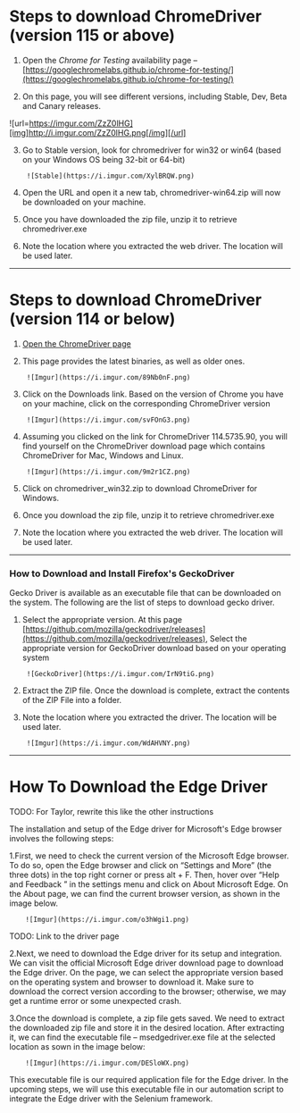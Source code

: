 # Steps to download ChromeDriver (version 115 or above)

1. Open the *Chrome for Testing* availability page – [https://googlechromelabs.github.io/chrome-for-testing/](https://googlechromelabs.github.io/chrome-for-testing/)

2. On this page, you will see different versions, including Stable, Dev, Beta and Canary releases.

![url=https://imgur.com/ZzZ0lHG][img]http://i.imgur.com/ZzZ0lHG.png[/img][/url]

3. Go to Stable version, look for chromedriver for win32 or win64 (based on your Windows OS being 32-bit or 64-bit)

        ![Stable](https://i.imgur.com/XylBRQW.png)

4. Open the URL and open it a new tab, chromedriver-win64.zip will now be downloaded on your machine.

5. Once you have downloaded the zip file, unzip it to retrieve chromedriver.exe

6. Note the location where you extracted the web driver. The location will be used later.

---

# Steps to download ChromeDriver (version 114 or below)

1. [Open the ChromeDriver page](https://chromedriver.chromium.org/home)

2. This page provides the latest binaries, as well as older ones.

        ![Imgur](https://i.imgur.com/89Nb0nF.png)

3. Click on the Downloads link. Based on the version of Chrome you have on your machine, click on the corresponding ChromeDriver version

        ![Imgur](https://i.imgur.com/svFOnG3.png)
4. Assuming you clicked on the link for ChromeDriver 114.5735.90, you will find yourself on the ChromeDriver download page which contains ChromeDriver for Mac, Windows and Linux.

        ![Imgur](https://i.imgur.com/9m2r1CZ.png)

5. Click on chromedriver_win32.zip to download ChromeDriver for Windows.

6. Once you download the zip file, unzip it to retrieve chromedriver.exe

7. Note the location where you extracted the web driver. The location will be used later.
---

### How to Download and Install Firefox's GeckoDriver

Gecko Driver is available as an executable file that can be downloaded on the system. 
The following are the list of steps to download gecko driver.

1. Select the appropriate version.
At this page [https://github.com/mozilla/geckodriver/releases](https://github.com/mozilla/geckodriver/releases), Select the appropriate version for GeckoDriver download based on your operating system

        ![GeckoDriver](https://i.imgur.com/IrN9tiG.png)

2. Extract the ZIP file.
Once the download is complete, extract the contents of the ZIP File into a folder.

3. Note the location where you extracted the driver. The location will be used later.

        ![Imgur](https://i.imgur.com/WdAHVNY.png)

---

# How To Download the Edge Driver

TODO: For Taylor, rewrite this like the other instructions

The installation and setup of the Edge driver for Microsoft's Edge browser involves the following steps:

1.First, we need to check the current version of the Microsoft Edge browser. 
To do so, open the Edge browser and click on “Settings and More” (the three dots) in the top right corner or press alt + F. 
Then, hover over “Help and Feedback ” in the settings menu and click on About Microsoft Edge. 
On the About page, we can find the current browser version, as shown in the image below.

        ![Imgur](https://i.imgur.com/o3hWgi1.png)

TODO: Link to the driver page

2.Next, we need to download the Edge driver for its setup and integration. 
We can visit the official Microsoft Edge driver download page to download the Edge driver.
On the page, we can select the appropriate version based on the operating system and browser to download it. 
Make sure to download the correct version according to the browser; otherwise, we may get a runtime error or some unexpected crash.

3.Once the download is complete, a zip file gets saved. 
We need to extract the downloaded zip file and store it in the desired location. 
After extracting it, we can find the executable file – msedgedriver.exe file at the selected location as sown in the image below:

        ![Imgur](https://i.imgur.com/DESloWX.png)

This executable file is our required application file for the Edge driver. 
In the upcoming steps, we will use this executable file in our automation script to integrate the Edge driver with the Selenium framework.


